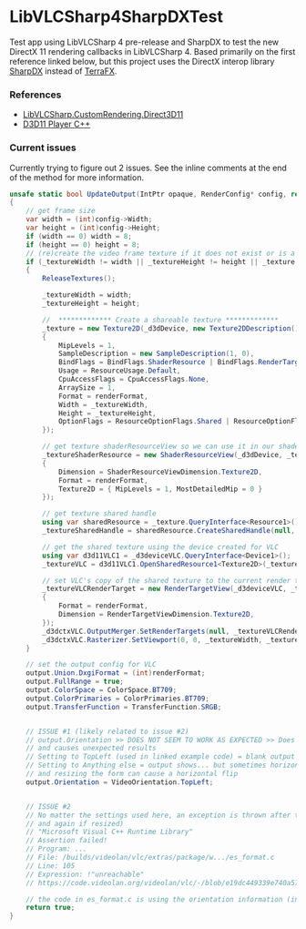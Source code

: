 # LibVLCSharp4SharpDXTest

Test app using LibVLCSharp 4 pre-release and SharpDX to test the new DirectX 11 rendering callbacks in LibVLCSharp 4. 
Based primarily on the first reference linked below, but this project uses the DirectX interop library [SharpDX](https://github.com/sharpdx/SharpDX) instead of [TerraFX](https://github.com/terrafx/terrafx.interop.windows).

### References 
- [LibVLCSharp.CustomRendering.Direct3D11](https://code.videolan.org/videolan/LibVLCSharp/-/blob/master/samples/LibVLCSharp.CustomRendering.Direct3D11/Program.cs)
- [D3D11 Player C++](https://code.videolan.org/videolan/vlc/-/blob/e19dc449339e740a579d44e81ceed72ba56914e5/doc/libvlc/d3d11_player.cpp)


### Current issues 
Currently trying to figure out 2 issues. See the inline comments at the end of the method for more information.
```cs
unsafe static bool UpdateOutput(IntPtr opaque, RenderConfig* config, ref OutputConfig output)
{
    // get frame size
    var width = (int)config->Width;
    var height = (int)config->Height;
    if (width == 0) width = 8;
    if (height == 0) height = 8;
    // (re)create the video frame texture if it does not exist or is a different size than needed
    if (_textureWidth != width || _textureHeight != height || _texture == null)
    {
        ReleaseTextures();

        _textureWidth = width;
        _textureHeight = height;

        //  ************* Create a shareable texture *************
        _texture = new Texture2D(_d3dDevice, new Texture2DDescription()
        {
            MipLevels = 1,
            SampleDescription = new SampleDescription(1, 0),
            BindFlags = BindFlags.ShaderResource | BindFlags.RenderTarget,
            Usage = ResourceUsage.Default,
            CpuAccessFlags = CpuAccessFlags.None,
            ArraySize = 1,
            Format = renderFormat,
            Width = _textureWidth,
            Height = _textureHeight,
            OptionFlags = ResourceOptionFlags.Shared | ResourceOptionFlags.SharedNthandle,
        });

        // get texture shaderResourceView so we can use it in our shaders
        _textureShaderResource = new ShaderResourceView(_d3dDevice, _texture, new ShaderResourceViewDescription
        {
            Dimension = ShaderResourceViewDimension.Texture2D,
            Format = renderFormat,
            Texture2D = { MipLevels = 1, MostDetailedMip = 0 }
        });

        // get texture shared handle
        using var sharedResource = _texture.QueryInterface<Resource1>();
        _textureSharedHandle = sharedResource.CreateSharedHandle(null, SharedResourceFlags.Read | SharedResourceFlags.Write);

        // get the shared texture using the device created for VLC
        using var d3d11VLC1 = _d3deviceVLC.QueryInterface<Device1>();
        _textureVLC = d3d11VLC1.OpenSharedResource1<Texture2D>(_textureSharedHandle);

        // set VLC's copy of the shared texture to the current render target on the vlc device context
        _textureVLCRenderTarget = new RenderTargetView(_d3deviceVLC, _textureVLC, new RenderTargetViewDescription
        {
            Format = renderFormat,
            Dimension = RenderTargetViewDimension.Texture2D,
        });
        _d3dctxVLC.OutputMerger.SetRenderTargets(null, _textureVLCRenderTarget);
        _d3dctxVLC.Rasterizer.SetViewport(0, 0, _textureWidth, _textureHeight);
    }

    // set the output config for VLC
    output.Union.DxgiFormat = (int)renderFormat;
    output.FullRange = true;
    output.ColorSpace = ColorSpace.BT709;
    output.ColorPrimaries = ColorPrimaries.BT709;
    output.TransferFunction = TransferFunction.SRGB;


    // ISSUE #1 (likely related to issue #2)
    // output.Orientation >> DOES NOT SEEM TO WORK AS EXPECTED >> Does not reliably affect output orientation, 
    // and causes unexpected results
    // Setting to TopLeft (used in linked example code) = blank output
    // Setting to Anything else = output shows... but sometimes horizontally flipped, sometimes yellowish, 
    // and resizing the form can cause a horizontal flip
    output.Orientation = VideoOrientation.TopLeft;


    // ISSUE #2
    // No matter the settings used here, an exception is thrown after this method returns (usually a couple times, 
    // and again if resized)
    // "Microsoft Visual C++ Runtime Library" 
    // Assertion failed!
    // Program: ...
    // File: /builds/videolan/vlc/extras/package/w.../es_format.c
    // Line: 105
    // Expression: !"unreachable"
    // https://code.videolan.org/videolan/vlc/-/blob/e19dc449339e740a579d44e81ceed72ba56914e5/src/misc/es_format.c

    // the code in es_format.c is using the orientation information (indirectly) from here when it throws the exception
    return true;
}
```
